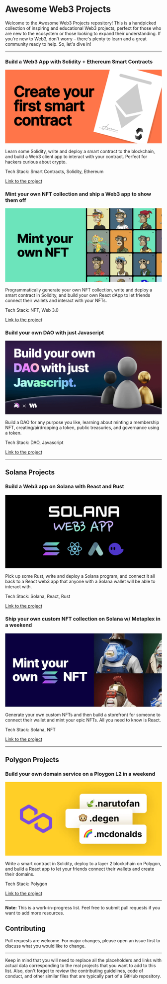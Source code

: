 # Awesome Web3 Projects

Welcome to the Awesome Web3 Projects repository! This is a handpicked collection of inspiring and educational Web3 projects, perfect for those who are new to the ecosystem or those looking to expand their understanding. If you're new to Web3, don't worry – there's plenty to learn and a great community ready to help. So, let's dive in!

---

### Build a Web3 App with Solidity + Ethereum Smart Contracts

![Build a Web3 App with Solidity + Ethereum Smart Contracts](/projects/smart-contracts-etherium.webp)

Learn some Solidity, write and deploy a smart contract to the blockchain, and build a Web3 client app to interact with your contract. Perfect for hackers curious about crypto.

Tech Stack: Smart Contracts, Solidity, Ethereum

[Link to the project](https://buildspace.so/p/build-solidity-web3-app)

### Mint your own NFT collection and ship a Web3 app to show them off

![Mint your own NFT collection and ship a Web3 app to show them off](/projects/mint-your-own-nft.webp)

Programmatically generate your own NFT collection, write and deploy a smart contract in Solidity, and build your own React dApp to let friends connect their wallets and interact with your NFTs.

Tech Stack: NFT, Web 3.0

[Link to the project](https://buildspace.so/p/mint-nft-collection)

### Build your own DAO with just Javascript

![Build your own DAO with just Javascript](/projects/build-dao-with-javascript.webp)

Build a DAO for any purpose you like, learning about minting a membership NFT, creating/airdropping a token, public treasuries, and governance using a token.

Tech Stack: DAO, Javascript

[Link to the project](https://buildspace.so/p/build-dao-with-javascript)

---

## Solana Projects

### Build a Web3 app on Solana with React and Rust

![Build a Web3 app on Solana with React and Rust](/projects/solana-web3-app.webp)

Pick up some Rust, write and deploy a Solana program, and connect it all back to a React web3 app that anyone with a Solana wallet will be able to interact with.

Tech Stack: Solana, React, Rust

[Link to the project](https://buildspace.so/p/build-solana-web3-app)

### Ship your own custom NFT collection on Solana w/ Metaplex in a weekend

![Ship your own custom NFT collection on Solana w/ Metaplex in a weekend](/projects/custom-nft-on-solana.webp)

Generate your own custom NFTs and then build a storefront for someone to connect their wallet and mint your epic NFTs. All you need to know is React.

Tech Stack: Solana, NFT

[Link to the project](https://buildspace.so/p/ship-solana-nft-collection)

---

## Polygon Projects

### Build your own domain service on a Ploygon L2 in a weekend

![Build your own domain service on a Ploygon L2 in a weekend](/projects/domain-service-on-polygon.webp)

Write a smart contract in Solidity, deploy to a layer 2 blockchain on Polygon, and build a React app to let your friends connect their wallets and create their domains.

Tech Stack: Polygon

[Link to the project](https://buildspace.so/p/build-polygon-ens)

---

**Note:** This is a work-in-progress list. Feel free to submit pull requests if you want to add more resources.

## Contributing

Pull requests are welcome. For major changes, please open an issue first to discuss what you would like to change.

---

Keep in mind that you will need to replace all the placeholders and links with actual data corresponding to the real projects that you want to add to this list. Also, don't forget to review the contributing guidelines, code of conduct, and other similar files that are typically part of a GitHub repository.
